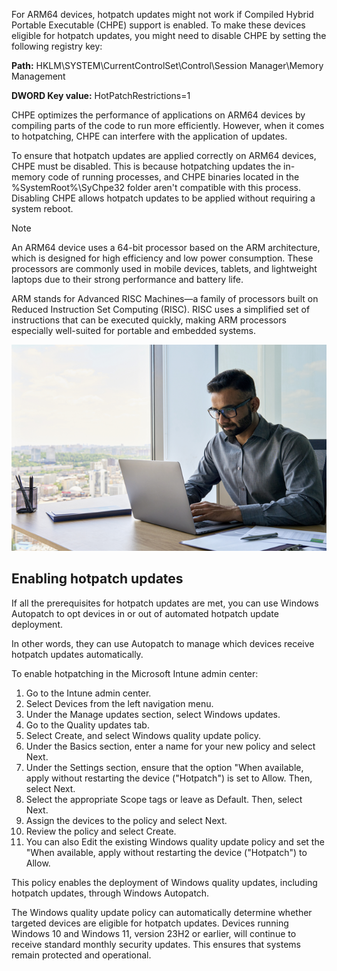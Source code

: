 For ARM64 devices, hotpatch updates might not work if Compiled Hybrid Portable Executable (CHPE) support is enabled. To make these devices eligible for hotpatch updates, you might need to disable CHPE by setting the following registry key:

**Path:** HKLM\SYSTEM\CurrentControlSet\Control\Session Manager\Memory Management

**DWORD Key value:** HotPatchRestrictions=1

CHPE optimizes the performance of applications on ARM64 devices by compiling parts of the code to run more efficiently. However, when it comes to hotpatching, CHPE can interfere with the application of updates.

To ensure that hotpatch updates are applied correctly on ARM64 devices, CHPE must be disabled. This is because hotpatching updates the in-memory code of running processes, and CHPE binaries located in the %SystemRoot%\SyChpe32 folder aren't compatible with this process. Disabling CHPE allows hotpatch updates to be applied without requiring a system reboot.

> [!NOTE]
> An ARM64 device uses a 64-bit processor based on the ARM architecture, which is designed for high efficiency and low power consumption. These processors are commonly used in mobile devices, tablets, and lightweight laptops due to their strong performance and battery life.
>
> ARM stands for Advanced RISC Machines—a family of processors built on Reduced Instruction Set Computing (RISC). RISC uses a simplified set of instructions that can be executed quickly, making ARM processors especially well-suited for portable and embedded systems.

![Executive sitting at desk using laptop in an office with a panoramic view.](../media/executive.png)

## Enabling hotpatch updates

If all the prerequisites for hotpatch updates are met, you can use Windows Autopatch to opt devices in or out of automated hotpatch update deployment.

In other words, they can use Autopatch to manage which devices receive hotpatch updates automatically.

To enable hotpatching in the Microsoft Intune admin center:

1. Go to the Intune admin center.
2. Select Devices from the left navigation menu.
3. Under the Manage updates section, select Windows updates.
4. Go to the Quality updates tab.
5. Select Create, and select Windows quality update policy.
6. Under the Basics section, enter a name for your new policy and select Next.
7. Under the Settings section, ensure that the option "When available, apply without restarting the device ("Hotpatch") is set to Allow. Then, select Next.
8. Select the appropriate Scope tags or leave as Default. Then, select Next.
9. Assign the devices to the policy and select Next.
10. Review the policy and select Create.
11. You can also Edit the existing Windows quality update policy and set the "When available, apply without restarting the device ("Hotpatch") to Allow.

This policy enables the deployment of Windows quality updates, including hotpatch updates, through Windows Autopatch.

The Windows quality update policy can automatically determine whether targeted devices are eligible for hotpatch updates. Devices running Windows 10 and Windows 11, version 23H2 or earlier, will continue to receive standard monthly security updates. This ensures that systems remain protected and operational.